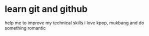 # learn git and github
help me to improve my technical skills
i love kpop, mukbang and do something romantic